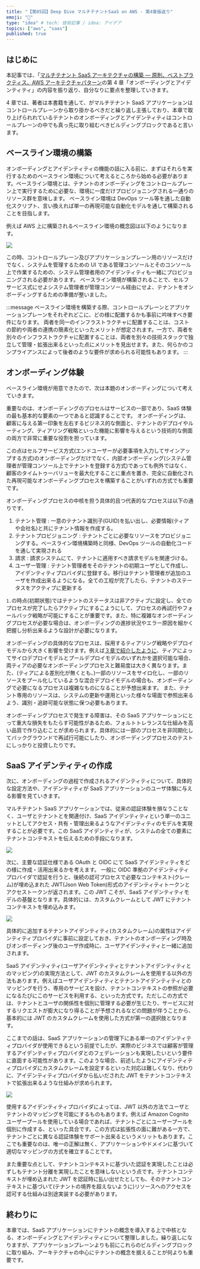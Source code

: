 ```yaml
---
title: "【第05回】Deep Dive マルチテナントSaaS on AWS - 第4章振返り"
emoji: "🤿"
type: "idea" # tech: 技術記事 / idea: アイデア
topics: ["aws", "saas"]
published: true
---
```


## はじめに

本記事では、「[マルチテナント SaaS アーキテクチャの構築 ― 原則、ベストプラクティス、AWS アーキテクチャパターン](https://www.oreilly.co.jp/books/9784814401017/)の第 4 章「オンボーディングとアイデンティティ」の内容を振り返り、自分なりに要点を整理していきます。

4 章では、著者は本書籍を通して、がマルチテナント SaaS アプリケーションはコントロールプレーンから取り掛かるべきだと繰り返し主張しており、本章で取り上げられれているテナントのオンボーディングとアイデンティティはコントロールプレーンの中でも真っ先に取り組むべきビルディングブロックであると言います。

## ベースライン環境の構築

オンボーディングとアイデンティティの機能の話に入る前に、まずはそれらを実行するためのベースライン環境について考えるところから始める必要があります。ベースライン環境とは、テナントのオンボーディングをコントロールプレーン上で実行するために必要な、環境に一度だけプロビジョニングされる一通りのリソース群を意味します。
ベースライン環境は DevOps ツール等を通した自動化スクリプト、言い換えれば単一の再現可能な自動化モデルを通して構築されることを目指します。

例えば AWS 上に構築されるベースライン環境の概念図は以下のようになります。

![](/images/04/baseline-env.drawio.png)

この時、コントロールプレーン及びアプリケーションプレーン用のリソースだけでなく、システムを管理するための UI である管理コンソールとそのコンソール上で作業するための、システム管理者用のアイデンティティも一緒にプロビジョニングされる必要があります。
ベースライン環境が構築されることで、セルフサービス式にせよシステム管理者が管理コンソール経由にせよ、テナントをオンボーディングするための準備が整いました。

:::message
ベースライン環境を構築する際、コントロールプレーンとアプリケーションプレーンをそれぞれどこに、どの様に配置するかも事前に吟味すべき要件になります。
両者を同一のインフラストラクチャに配置することは、コストの節約や両者の連携の簡素化といったメリットが想定されます。一方で、両者を別々のインフラストラクチャに配置することは、両者を別々の技術スタックで独立して管理・拡張出来るといった点にメリットを見出せます。また、何らかのコンプライアンスによって後者のような要件が求められる可能性もあります。
:::

<!-- TODO: コントロールプレーンとinteresectionのベースライン環境自動化スクリプト作成 -->

## オンボーディング体験

ベースライン環境が用意できたので、次は本題のオンボーディングについて考えていきます。

重要なのは、オンボーディングのプロセルはサービスの一部であり、SaaS 体験の最も基本的な要素の一つであると認識することです。
オンボーディングは、顧客に与える第一印象を左右するビジネス的な側面と、テナントのデプロイやルーティング、ティアリング戦略といった機能に影響を与えるという技術的な側面の両方で非常に重要な役割を担っています。

この点はセルフサービス方式(エンドユーザーが必要事項を入力してサインアップする方式)のオンボーディングだけでなく、内部オンボーディング(システム管理者が管理コンソール上でテナントを登録する方式)であっても例外ではなく、顧客のタイムトゥーバリューを最大化することに重点を置き、完全に自動化された再現可能なオンボーディングプロセスを構築することがいずれの方式でも重要です。

オンボーディングプロセスの中核を担う具体的且つ代表的なプロセスは以下の通りです、

1. テナント管理 : 一意のテナント識別子(GUID)を払い出し、必要情報(ティアや会社名)と共にテナント情報を作成する。
2. テナントプロビジョニング : テナントごとに必要なリソースをプロビジョニングする。ベースライン環境構築時と同様、DevOps ツールの自動化コードを通して実現される
3. 請求 : 請求システムにて、テナントに適用すべき請求モデルを関連づける。
4. ユーザー管理 : テナント管理者をそのテナントの初期ユーザとして作成し、アイデンティティプロバイダに登録する。移行はテナント管理者が追加のユーザを作成出来るようになる。全ての工程が完了したら、テナントのステータスをアクティブに更新する

`1.`の時点(初期状態)ではテナントのステータスは非アクティブに設定し、全てのプロセスが完了したらアクティブにするこようにして、プロセスの再試行やフォールバック戦略が可能にすることが重要です。また、特に複雑なオンボーディングプロセスが必要な場合は、オンボーディングの進捗状況やエラー原因を細かく把握し分析出来るような設計が必要になります。

オンボーディングの具体的なプロセスは、採用するティアリング戦略やデプロイモデルから大きく影響を受けます。例えば[３章で紹介したように](TODO:)、ティアによってサイロデプロイモデルとプールデプロイモデルのいずれかを選択可能な場合、両ティアの必要なオンボーディングプロセスと難易度は大きく異なります。また、(ティアによる差別化が無くとも、)一部のリソースをサイロ化し、一部のリソースをプール化しているような混合デプロイモデルの場合も、オンボーディングで必要になるプロセスは複雑なものになることが予想出来ます。
また、テナント専用のリソースは、システムの更新や運用といった様々な場面で参照出来るよう、識別・追跡可能な状態に保つ必要もあります。

オンボーディングプロセスで発生する障害は、その SaaS アプリケーションにとって重大な損失をもたらす可能性があるため、フォルトトレランスな仕組みを高い品質で作り込むことが求められます。具体的には一部のプロセスを非同期化してバックグラウンドで再試行可能にしたり、オンボーディングプロセスのテストにしっかりと投資したりです。

## SaaS アイデンティティの作成

次に、オンボーディングの過程で作成されるアイデンティティについて、具体的な設定方法や、アイデンティティが SaaS アプリケーションのユーザ体験に与える影響を見ていきます。

マルチテナント SaaS アプリケーションでは、従来の認証体験を損なうことなく、ユーザとテナントとを関連付け、SaaS アイデンティティという単一のユニットとしてアクセス・共有・管理出来るようなアイデンティティのモデルを実現することが必要です。この SaaS アイデンティティが、システムの全ての要素にテナントコンテキストを伝えるための手段になります。

![](/images/04/saas-identity.drawio.png)

次に、主要な認証仕様である OAuth と OIDC にて SaaS アイデンティティをどの様に作成・活用出来るかを考えます。
一般に OIDC 準拠のアイデンティティプロバイダで認証を行うと、後続の認可プロセスで必要なコンテキスト(クレーム)が埋め込まれた JWT(Json Web Token)形式のアイデンティティトークンとアクセストークンが返されます。この JWT こそが、SaaS アイデンティティモデルの基盤となります。具体的には、カスタムクレームとして JWT にテナントコンテキストを埋め込みます。

![](/images/04/jwt-auth.drawio.png)

具体的に追加するテナントアイデンティティ(カスタムクレーム)の属性はアイデンティティプロバイダに事前に設定しておき、テナントのオンボーディング時及びオンボーディング後のユーザ作成時に、ユーザアイデンティティと一緒に追加されます。

SaaS アイデンティティ(ユーザアイデンティティとテナントアイデンティティとのマッピング)の実現方法として、JWT のカスタムクレームを使用する以外の方法もあります。例えばユーザアイデンティティとテナントアイデンティティとのマッピングを行う、専用のサービスを設け、テナントコンテキストの参照が必要になるたびにこのサービスを利用する、といった方式です。ただしこの方式では、テナントとユーザの関係性を個別に管理する必要が生じたり、サービスに対するリクエストが膨大になり得ることが予想されるなどの問題が伴うことから、基本的には JWT のカスタムクレームを使用した方式が第一の選択肢となります。

ここまでの話は、SaaS アプリケーションの管理下にある単一のアイデンティティプロバイダが使用できるという前提でしたが、実際のビジネスでは顧客が管理するアイデンティティプロバイダとのフェデレーションも実現したいという要件に直面する可能性があります。このような場合、前述したようにアイデンティティプロバイダにカスタムクレームを設定するといった対応は難しくなり、代わりに、アイデンティティプロバイダから払いだされた JWT をテナントコンテキストで拡張出来るような仕組みが求められます。

![](/images/04/federation-auth.drawio.png)

使用するアイデンティティプロバイダによっては、JWT 以外の方法でユーザとテナントのマッピングを可能にするものもあります。例えば Amazon Cognito ユーザープールを使用している場合であれば、テナントごとにユーザープールを個別に作成する、といった具合です。この方式は拡張性の面に難がある一方で、テナントごとに異なる認証体験をサポート出来るというメリットもあります。ここでも重要なのは、唯一の正解は無く、アプリケーションやドメインに基づいて適切なマッピングの方式を確立することです。

また重要な点として、テナントコンテキストに基づいた認証を実現したことは必ずしもテナント分離を実現したことを意味しないという点です。テナントコンテキストが埋め込まれた JWT を認証時に払い出せたとしても、そのテナントコンテキストに基づいて(テナントの境界を超えないように)リソースへのアクセスを認可する仕組みは別途実装する必要があります。

## 終わりに

本章では、SaaS アプリケーションにテナントの概念を導入する上で中核となる、オンボーディングとアイデンティティについて整理しました。繰り返しになりますが、アプリケーションプレーンよりも前にこれらのビルディングブロックに取り組み、アーキテクチャの中心にテナントの概念を据えることが何よりも重要です。

<!-- TODO: オンボーディング時のテナントプロビジョニングを考える -->
